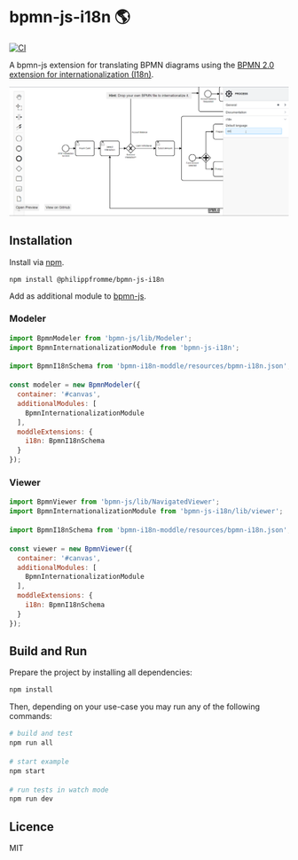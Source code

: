 # bpmn-js-i18n 🌎

[![CI](https://github.com/philippfromme/bpmn-js-i18n/workflows/CI/badge.svg)](https://github.com/philippfromme/bpmn-js-i18n/actions?query=workflow%3ACI)

A bpmn-js extension for translating BPMN diagrams using the [BPMN 2.0 extension for internationalization (I18n)](https://github.com/bpmn-miwg/bpmn-i18n).

[![Screencast](docs/screencast.gif)](https://bpmn-io.github.io/bpmn-js-i18n)


## Installation

Install via [npm](http://npmjs.com/).

```
npm install @philippfromme/bpmn-js-i18n
```

Add as additional module to [bpmn-js](https://github.com/bpmn-io/bpmn-js).

### Modeler

```javascript
import BpmnModeler from 'bpmn-js/lib/Modeler';
import BpmnInternationalizationModule from 'bpmn-js-i18n';

import BpmnI18nSchema from 'bpmn-i18n-moddle/resources/bpmn-i18n.json';

const modeler = new BpmnModeler({
  container: '#canvas',
  additionalModules: [
    BpmnInternationalizationModule
  ],
  moddleExtensions: {
    i18n: BpmnI18nSchema
  }
});
```

### Viewer

```javascript
import BpmnViewer from 'bpmn-js/lib/NavigatedViewer';
import BpmnInternationalizationModule from 'bpmn-js-i18n/lib/viewer';

import BpmnI18nSchema from 'bpmn-i18n-moddle/resources/bpmn-i18n.json';

const viewer = new BpmnViewer({
  container: '#canvas',
  additionalModules: [
    BpmnInternationalizationModule
  ],
  moddleExtensions: {
    i18n: BpmnI18nSchema
  }
});
```


## Build and Run

Prepare the project by installing all dependencies:

```sh
npm install
```

Then, depending on your use-case you may run any of the following commands:

```sh
# build and test
npm run all

# start example
npm start

# run tests in watch mode
npm run dev
```


## Licence

MIT
